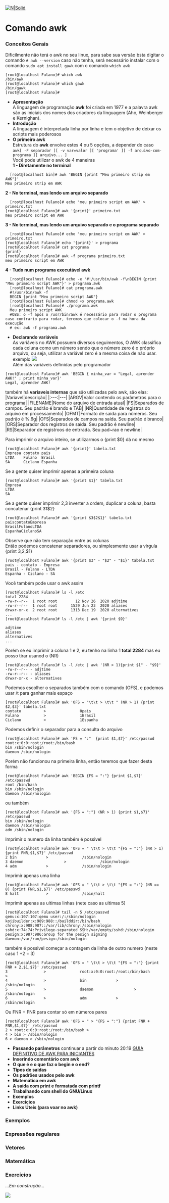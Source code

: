 [![N|Solid](Imagens/Home.jpeg "Ir para Home")](/README.md/)

# Comando awk

### Conceitos Gerais
Dificilmente não terá o awk no seu linux, para sabe sua versão bsta digitar o comando `# awk --version`
caso não tenha, será necessário instalar com o comando `sudo apt install gawk`
com o comando `which awk` 
```
[root@localhost Fulano]# which awk
/bin/awk
[root@localhost Fulano]# which gawk
/bin/gawk
[root@localhost Fulano]#  

```
- **Apresentação**  
A linguagem de programação **awk** foi criada em 1977 e a palavra awk são as iniciais dos nomes dos criadores da linguagem (Aho, Weinberger e Kernighan).
- **Introdução**  
A linguagem é interpretada linha por linha e tem o objetivo de deixar os scripts mais poderosos
- **O primeiro awk**  
Estrutura do **awk** envolve estes 4 ou 5 opções, a depender do caso  
`awk[ -F separador ][ -v var=valor ][ 'programa' ][ -f arquivo-com-programa ][ arquivo... ]`  
Você pode utilizar o awk de 4 maneiras  
  **1 - Diretamente no terminal** 
```
  [root@localhost bin]# awk 'BEGIN {print "Meu primeiro strip em AWK"}'
Meu primeiro strip em AWK
```
  **2 - No terminal, mas lendo um arquivo separado** 
```
  [root@localhost Fulano]# echo 'meu primeiro script em AWK' > primeiro.txt
[root@localhost Fulano]# awk '{print}' primeiro.txt
meu primeiro script em AWK
```
  **3 - No terminal, mas lendo um arquivo separado e o programa separado**
```
  [root@localhost Fulano]# echo 'meu primeiro script em AWK' > primeiro.txt
[root@localhost Fulano]# echo '{print}' > programa
[root@localhost Fulano]# cat programa
{print}
[root@localhost Fulano]# awk -f programa primeiro.txt
meu primeiro script em AWK
```
  **4 - Tudo num programa executável awk**  
```
  [root@localhost Fulano]# echo -e '#!/usr/bin/awk -f\nBEGIN {print "Meu primeiro script AWK"}' > programa.awk
  [root@localhost Fulano]# cat programa.awk
  #!/usr/bin/awk -f
  BEGIN {print "Meu primeiro script AWK"}
  [root@localhost Fulano]# chmod +x programa.awk
  [root@localhost Fulano]# ./programa.awk
  Meu primeiro script AWK
  #OBS: o -f após o /usr/bin/awk é necessário para rodar o programa caso contrario para rodar, teremos que colocar o -f na hora da execução
  # ex: awk -f programa.awk 
```
- **Declarando variáveis**  
As variáveis no AWK possuem diversos seguimentos, O AWK classifica cada coluna como um número sendo que o número zero é o próprio arquivo, ou seja, utilizar a variável zero é a mesma coisa de não usar. exemplo
![](Imagens/AWKcoluna.png)  
Além das variáveis definidas pelo programador  
```
[root@localhost Fulano]# awk 'BEGIN { minha_var = "Legal, aprender AWK!" ; print minha_var}'
Legal, aprender AWK!
``` 
também há **variaveis internas**  que são utilizadas pelo awk, são elas:
|Variavel|descrição|
|:---:|---|
|ARGV|Valor contendo os parâmetros para o programa|
|FILENAME|Nome do arquivo de entrada atual|
|FS|Separados de campos. Seu padrão é brando e TAB|
|NR|Quantidade de registros do arquivo em processamento|
|OFMT|Formato de saída para números. Seu padrão é %.6g|
|OFS|Separados de campos na saída. Seu padrão é branco|
|ORS|Separador dos registros de saída. Seu padrão é newline|
|RS|Separador de registroos de entrrada. Seu pad~rao é newline|

Para imprimir o arquivo inteiro, se utilizarmos o {print $0} dá no mesmo
```
[root@localhost Fulano]# awk '{print}' tabela.txt
Empresa contato pais
LTDA    Fulano  Brasil
SA      Ciclano Espanha
```
Se a gente quiser imprimir apenas a primeira coluna
```
[root@localhost Fulano]# awk '{print $1}' tabela.txt
Empresa
LTDA
SA
```
Se a gente quiser imprimir 2,3 inverter a ordem, duplicar a coluna, basta concatenar {print $3$1$2}
```
[root@localhost Fulano]# awk '{print $3$2$1}' tabela.txt
paiscontatoEmpresa
BrasilFulanoLTDA
EspanhaCiclanoSA
```
Observe que não tem separação entre as colunas  
Então podemos concatenar separadores, ou simplesmente usar a virgula {print $3,$2,$1}
```
[root@localhost Fulano]# awk '{print $3" - "$2" - "$1}' tabela.txt
pais - contato - Empresa
Brasil - Fulano - LTDA
Espanha - Ciclano - SA
```
Você também pode usar o awk assim
```
[root@localhost Fulano]# ls -l /etc
total 2284
-rw-r--r--  1 root root        12 Nov 26  2020 adjtime
-rw-r--r--  1 root root      1529 Jun 23  2020 aliases
drwxr-xr-x  2 root root      1313 Dec 19  2020 alternatives
...
[root@localhost Fulano]# ls -l /etc | awk '{print $9}'
 
adjtime
aliases
alternatives
...
```
Porém se eu imprimir a coluna 1 e 2, eu tenho na linha 1  **total 2284** mas eu posso tirar usanod o (NR)
```
[root@localhost Fulano]# ls -l /etc | awk '(NR > 1){print $1" - "$9}'
-rw-r--r-- - adjtime
-rw-r--r-- - aliases
drwxr-xr-x - alternatives
``` 
Podemos escolher o separados também com o comando (OFS), e podemos usar /t para ganhar mais espaço
```
[root@localhost Fulano]# awk 'OFS = "\t\t > \t\t " (NR > 1) {print $2,$3}' tabela.txt
contato          >               0pais
Fulano           >               1Brasil
Ciclano          >               1Espanha
```
Podemos definir o separador para a consulta do arquivo
```
[root@localhost Fulano]# awk 'FS = ":"  {print $1,$7}' /etc/passwd
root:x:0:0:root:/root:/bin/bash
bin /sbin/nologin
daemon /sbin/nologin
```
Porém não funcionou na primeira linha, então teremos que fazer desta forma
```
[root@localhost Fulano]# awk 'BEGIN {FS = ":"} {print $1,$7}' /etc/passwd
root /bin/bash
bin /sbin/nologin
daemon /sbin/nologin
```
ou também
```
[root@localhost Fulano]# awk '{FS = ":"} (NR > 1) {print $1,$7}' /etc/passwd
bin /sbin/nologin
daemon /sbin/nologin
adm /sbin/nologin
```
Imprimir o numero da linha também é possivel
```
[root@localhost Fulano]# awk 'OFS = " \t\t > \t\t "{FS = ":"} (NR > 1) {print FNR,$1,$7}' /etc/passwd
2 bin             >               /sbin/nologin
3 daemon                  >               /sbin/nologin
4 adm             >               /sbin/nologin
```
Imprimir apenas uma linha
```
[root@localhost Fulano]# awk 'OFS = " \t\t > \t\t "{FS = ":"} (NR == 8) {print FNR,$1,$7}' /etc/passwd
8 halt            >               /sbin/halt
```
Imprimir apenas as ultimas linhas (nete caso as ultimas 5)
```
[root@localhost Fulano]# tail -n 5 /etc/passwd
qemu:x:107:107:qemu user:/:/sbin/nologin
kojibuilder:x:989:988::/builddir:/bin/bash
chrony:x:988:987::/var/lib/chrony:/sbin/nologin
sshd:x:74:74:Privilege-separated SSH:/var/empty/sshd:/sbin/nologin
pesign:x:987:986:Group for the pesign signing daemon:/var/run/pesign:/sbin/nologin
```
também é possivel começar a contagem da linha de outro numero (neste caso 1 +2 = 3)
```
[root@localhost Fulano]# awk 'OFS = " \t\t > \t\t "{FS = ":"} {print FNR + 2,$1,$7}' /etc/passwd
3                >               root:x:0:0:root:/root:/bin/bash                 >
4                >               bin             >               /sbin/nologin
5                >               daemon                  >               /sbin/nologin
6                >               adm             >               /sbin/nologin
```
Ou FNR + FNR para contar só em números pares
```
[root@localhost Fulano]# awk 'OFS = " > "{FS = ":"} {print FNR + FNR,$1,$7}' /etc/passwd
2 > root:x:0:0:root:/root:/bin/bash >
4 > bin > /sbin/nologin
6 > daemon > /sbin/nologin
```

- **Passando parâmetros**
continuar a partir do minuto 20:19
[GUIA DEFINITIVO DE AWK PARA INICIANTES](https://youtu.be/j0Qm6CzbNbg?t=1219)
- **Inserindo comentário com awk**
- **O que é e o que faz o begin e o end?**
- **Tipos de saidas**
- **Os padrões usados pelo awk**
- **Matemática em awk**
- **A saída com print e formatada com printf**
- **Trabalhando com shell do GNU/Linux**
- **Exemplos**
- **Exercícios**
- **Links Úteis (para voar no awk)**
### Exemplos
### Expressões regulares
### Vetores
### Matemática
### Exercícios

_...Em construção..._

![](Imagens/Working.gif)
